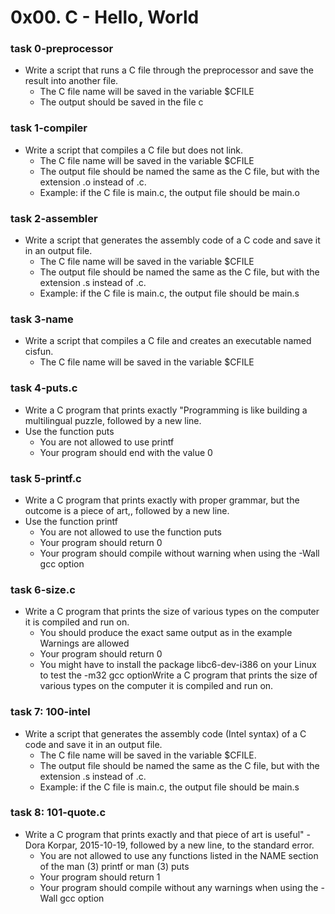 # 0x00. C - Hello, World
### task 0-preprocessor
* Write a script that runs a C file through the preprocessor and save the result into another file.
	- The C file name will be saved in the variable $CFILE
	- The output should be saved in the file c

### task 1-compiler
* Write a script that compiles a C file but does not link.
	- The C file name will be saved in the variable $CFILE
	- The output file should be named the same as the C file, but with the extension .o instead of .c.
	- Example: if the C file is main.c, the output file should be main.o

### task 2-assembler
* Write a script that generates the assembly code of a C code and save it in an output file.
	- The C file name will be saved in the variable $CFILE
	- The output file should be named the same as the C file, but with the extension .s instead of .c.
	- Example: if the C file is main.c, the output file should be main.s

### task 3-name
* Write a script that compiles a C file and creates an executable named cisfun.
	- The C file name will be saved in the variable $CFILE

### task 4-puts.c
* Write a C program that prints exactly "Programming is like building a multilingual puzzle, followed by a new line.
* Use the function puts
	- You are not allowed to use printf
	- Your program should end with the value 0

### task 5-printf.c
* Write a C program that prints exactly with proper grammar, but the outcome is a piece of art,, followed by a new line.
* Use the function printf
	- You are not allowed to use the function puts
	- Your program should return 0
	- Your program should compile without warning when using the -Wall gcc option

### task 6-size.c
* Write a C program that prints the size of various types on the computer it is compiled and run on.
	- You should produce the exact same output as in the example
Warnings are allowed
	- Your program should return 0
	- You might have to install the package libc6-dev-i386 on your Linux to test the -m32 gcc optionWrite a C program that prints the size of various types on the computer it is compiled and run on.

### task 7: 100-intel
* Write a script that generates the assembly code (Intel syntax) of a C code and save it in an output file.
	- The C file name will be saved in the variable $CFILE.
	- The output file should be named the same as the C file, but with the extension .s instead of .c.
	- Example: if the C file is main.c, the output file should be main.s

### task 8: 101-quote.c
* Write a C program that prints exactly and that piece of art is useful" - Dora Korpar, 2015-10-19, followed by a new line, to the standard error.
	- You are not allowed to use any functions listed in the NAME section of the man (3) printf or man (3) puts
	- Your program should return 1
	- Your program should compile without any warnings when using the -Wall gcc option

